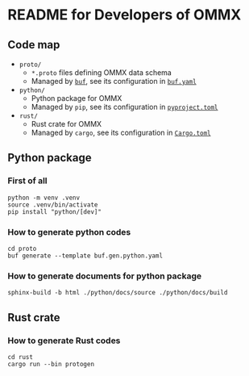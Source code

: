 README for Developers of OMMX
==============================

## Code map

- `proto/`
  - `*.proto` files defining OMMX data schema
  - Managed by [`buf`](https://buf.build/docs/introduction), see its configuration in [`buf.yaml`](./proto/buf.yaml)
- `python/`
  - Python package for OMMX
  - Managed by `pip`, see its configuration in [`pyproject.toml`](./python//pyproject.toml)
- `rust/`
  - Rust crate for OMMX
  - Managed by `cargo`, see its configuration in [`Cargo.toml`](./rust/Cargo.toml)

## Python package

### First of all
```shell
python -m venv .venv
source .venv/bin/activate
pip install "python/[dev]"
```

### How to generate python codes
```shell
cd proto
buf generate --template buf.gen.python.yaml
```

### How to generate documents for python package
```shell
sphinx-build -b html ./python/docs/source ./python/docs/build
```

## Rust crate

### How to generate Rust codes

```shell
cd rust
cargo run --bin protogen
```
